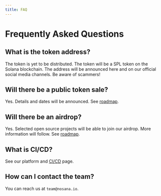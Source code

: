 ```yaml
---
title: FAQ
---
```


# Frequently Asked Questions

## What is the token address?

The token is yet to be distributed. 
The token will be a SPL token on the Solana blockchain.
The address will be announced here and on our official social media channels.
Be aware of scammers!

## Will there be a public token sale?

Yes. Details and dates will be announced. See [roadmap](/project/roadmap).

## Will there be an airdrop?

Yes. Selected open source projects will be able to join our airdrop.
More information will follow. See [roadmap](/project/roadmap).

## What is CI/CD?

See our platform and [CI/CD](platform/cicd) page.

## How can I contact the team?

You can reach us at `team@nosana.io`.

